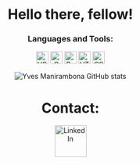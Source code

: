 <div align="center">

# Hello there, fellow!

### Languages and Tools:

<img alt="VS Code" width="25px" src="https://cdn.jsdelivr.net/gh/devicons/devicon@latest/icons/vscode/vscode-original.svg" />
<img alt="C Programming" width="25px" src="https://cdn.jsdelivr.net/gh/devicons/devicon@latest/icons/c/c-original.svg" />
<img alt="Python" width="25px" src="https://cdn.jsdelivr.net/gh/devicons/devicon@latest/icons/python/python-original.svg" />
<img alt="HTML5" width="25px" src="https://cdn.jsdelivr.net/gh/devicons/devicon@latest/icons/html5/html5-original.svg" />
<img alt="CSS3" width="25px" src="https://cdn.jsdelivr.net/gh/devicons/devicon@latest/icons/css3/css3-original.svg" />

![Yves Manirambona GitHub stats](https://github-readme-stats.vercel.app/api?username=ZelGel&show_icons=true&theme=radical)

# Contact:
<!-- Remplacez 'your-linkedin-url' par l'URL de votre profil LinkedIn -->
<a href="https://www.linkedin.com/in/yves-manirambona-5965282b3/">
    <img alt="LinkedIn" width="65px" src="https://cdn.jsdelivr.net/gh/devicons/devicon@latest/icons/linkedin/linkedin-original-wordmark.svg" />
</a>
</div>
